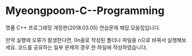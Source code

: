 # Myeongpoom-C--Programming
명품 C++ 프로그래밍 개정판(2018.03.05) 연습문제 해답 모음집입니다.

만약 실행에 오류가 발생한다면, 0n꼴로 작성된 폴더나 파일을 n으로 바꿔서 실행해보세요.
코드를 공유하는 일부 문제의 경우 한 파일에 작성하였습니다.
